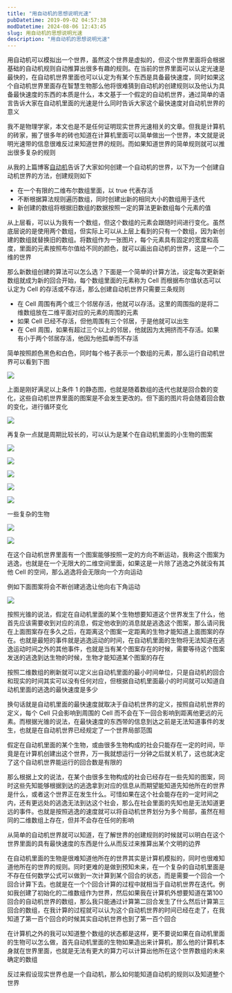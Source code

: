```yaml
---
title: "用自动机的思想说明光速"
pubDatetime: 2019-09-02 04:57:38
modDatetime: 2024-08-06 12:43:45
slug: 用自动机的思想说明光速
description: "用自动机的思想说明光速"
---
```





用自动机可以模拟出一个世界，虽然这个世界是虚拟的，但这个世界里面将会根据基础的自动机规则自动推算出很多有趣的规则。在当前的世界里面可以认定光速是最快的，在自动机世界里面也可以认定为有某个东西是具备最快速度，同时如果这个自动机世界里面存在智慧生物那么他将很难猜到自动机的创建规则以及他认为具备最快速度的东西的本质是什么，本文基于一个假定的自动机世界，通过简单的语言告诉大家在自动机里面的光速是什么同时告诉大家这个最快速度对自动机世界的意义

<!--more-->


<!-- CreateTime:2019/9/2 12:57:38 -->

<!-- csdn -->

我不是物理学家，本文也是不是任何证明现实世界光速相关的文章。但我是计算机的砖家，搬了很多年的砖也知道在计算机里面可以简单做出一个世界，本文就是说明光速带的信息很难反过来知道世界的规则。而如果知道世界的简单规则就可以推出很多复杂的规则

从我的上篇博客[自动机](https://blog.lindexi.com/post/%E8%87%AA%E5%8A%A8%E6%9C%BA.html )告诉了大家如何创建一个自动机的世界，以下为一个创建自动机世界的方法，创建规则如下

- 在一个有限的二维布尔数组里面，以 true 代表存活
- 不断根据算法规则遍历数组，同时创建出新的相同大小的数组用于迭代
- 新创建的数组将根据旧数组的数据按照一定的算法更新数组每个元素的值

从上层看，可以认为我有一个数组，但这个数组的元素会跟随时间进行变化。虽然底层说的是使用两个数组，但实际上可以从上层上看到的只有一个数组，因为新创建的数组就替换旧的数组。将数组作为一张图片，每个元素具有固定的宽度和高度，里面的元素按照布尔值给不同的颜色，就可以画出自动机的世界，这是一个二维的世界

那么新数组创建的算法可以怎么选？下面是一个简单的计算方法，设定每次更新新数组就成为新的回合开始，每个数组里面的元素称为 Cell 而根据布尔值状态可以认定为 Cell 的存活或不存活，那么创建自动机世界只需要三条规则

- 在 Cell 周围有两个或三个邻居存活，他就可以存活。这里的周围指的是将二维数组放在二维平面对应的元素的周围的元素
- 如果 Cell 已经不存活，但他周围有三个邻居，于是他就可以出生
- 在 Cell 周围，如果有超过三个以上的邻居，他就因为太拥挤而不存活。如果有小于两个邻居存活，他因为他孤单而不存活

简单按照颜色黑色和白色，同时每个格子表示一个数组的元素，那么运行自动机世界可以看到下图

![](images/img-3b720b61-ebd6-4d44-8a7a-fd6d1a9e6666726127-2017011014451-modify-33cf26e565cb52ce0a3b39109ad915ee.jpg)

上面是刚好满足以上条件 1 的静态图，也就是随着数组的迭代也就是回合数的变化，这些自动机世界里面的图案是不会发生更改的。但下面的图片将会随着回合数的变化，进行循环变化

![](images/img-3b720b61-ebd6-4d44-8a7a-fd6d1a9e6666726127-2017011014451-modify-87599a95dfa541e06577b2a678543b8f.jpg)

再复杂一点就是周期比较长的，可以认为是某个在自动机里面的小生物的图案


![](images/img-13.gif)

![](images/img-11.gif)

![](images/img-9.gif)

![](images/img-10.gif)

![](images/img-16.gif)

一些复杂的生物

![](images/img-6.gif)

![](images/img-5.gif)

在这个自动机世界里面有一个图案能够按照一定的方向不断运动，我称这个图案为逃逸，也就是在一个无限大的二维空间里面，如果这是一片除了逃逸之外就没有其他 Cell 的空间，那么逃逸将会无限向一个方向运动

例如下面图案将会不断创建逃逸让他向右下角运动

![](images/img-lindexi%2F201984111354595.png)

按照光锥的说法，假定在自动机里面的某个生物想要知道这个世界发生了什么，他首先应该需要收到对应的消息，假定他收到的消息就是逃逸这个图案，那么请问我在上面图案存在多久之后，在距离这个图案一定距离的生物才能知道上面图案的存在。也就是最短的事件就是逃逸运动的时间，在自动机里面的生物将无法知道在逃逸运动时间之外的其他事件，也就是当有某个图案存在的时候，需要等待这个图案发送的逃逸到达生物的时候，生物才能知道某个图案的存在

按照二维数组的刷新就可以定义出自动机里面的最小时间单位，只是自动机的回合和现实的时间其实可以没有任何对应，但根据自动机里面最小的时间就可以知道自动机里面的逃逸的最快速度是多少

换句话就是自动机里面的最快速度就取决于自动机世界的定义，按照自动机世界的定义，每个 Cell 只会影响到周围的 Cell 而不会在下一回合影响到距离他更远的元素。而根据光锥的说法，在最快速度的东西带的信息到达之前是无法知道事件的发生，也就是在自动机世界已经规定了一个世界局部范围

假定在自动机里面的某个生物，或由很多生物构成的社会只能存在一定的时间，毕竟是在计算机创建出这个世界，万一我就想运行一分钟之后就关机了，这也就决定了这个自动机世界能运行的回合数是有限的

那么根据上文的说法，在某个由很多生物构成的社会已经存在一些先知的图案，同时这些先知能够根据到达的逃逸拿到对应的信息从而期望能知道先知他所在的世界是什么，或者这个世界正在发生什么。可惜如果在这个社会能存在的一定时间之内，还有更远处的逃逸无法到达这个社会，那么在社会里面的先知也是无法知道更远的事件。也就是按照逃逸的速度就可以将自动机世界划分为多个局部，虽然在相同的二维数组上存在，但并不会存在任何的影响

从简单的自动机世界就可以知道，在了解世界的创建规则的时候就可以明白在这个世界里面的具有最快速度的东西是什么从而反过来推算出某个文明的边界

在自动机里面的生物是很难知道他所在的世界其实是计算机模拟的，同时也很难知道他所在的世界的规则。同时更难的是做到预知未来，在一个复杂的自动机里面是不存在任何数学公式可以做到一次计算到某个回合的状态，而是需要一个回合一个回合计算下去。也就是在一个个回合计算的过程中就相当于自动机世界在迭代。例如我创建了初始化的二维数组作为世界，然后如果我在计算机外想要知道在第100回合的自动机世界的数组，那么我只能通过计算第二回合发生了什么然后计算第三回合的数组，在我计算的过程就可以认为这个自动机世界的时间已经在走了，在我知道了第一百个回合的时候其实自动机世界也到了第一百个回合

在计算机之外的我可以知道整个数组的状态都是这样，更不要说如果在自动机里面的生物可以怎么做，首先自动机里面的生物如果造出来计算机，那么他的计算机本身就在世界里面，也就是无法有更大的算力可以计算出他所在这个世界数组的未来确定的数组

反过来假设现实世界也是一个自动机，那么如何能知道自动机的规则以及知道整个世界
